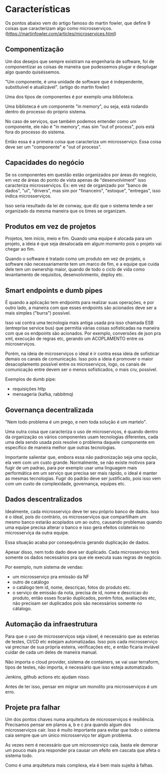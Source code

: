 # Características

Os pontos abaixo vem do artigo famoso do martin fowler, que define 9 coisas que caracterizam algo como microsserviços.
(https://martinfowler.com/articles/microservices.html)

## Componentização
Um dos desejos que sempre existiram na engenharia de software, foi de componentizar as coisas de maneira que pudessemos plugar e desplugar algo quando quiséssemos.

"Um componente, é uma unidade de software que é independente, substituível e atualizável". (artigo do martin fowler)

Uma dos tipos de componentes é por exemplo uma biblioteca.

Uma biblioteca é um componente "in memory", ou seja, está rodando dentro do processo do próprio sistema.

No caso de serviços, que também podemos entender como um componente, ele não é "in memory", mas sim "out of process", pois está fora do processo do sistema.

Então essa é a primeira coisa que caracteriza um microsserviço. Essa coisa deve ser um "componente" e "out of process".

## Capacidades do negócio
Se os componentes em questão estão organizados por áreas do negócio, em vez de áreas do ponto de vista apenas de "desenvolviment" isso caracteriza microsserviços. Ex: em vez de organizado por "banco de dados", "ui", "drivers", mas sim por "financeiro", "estoque", "entregas", isso indica microsserviços.

Isso seria resultado da lei de conway, que diz que o sistema tende a ser organizado da mesma maneira que os times se organizam.

## Produtos em vez de projetos
Projetos, tem início, meio e fim. Quando uma equipe é alocada para um projeto, a ideia é que seja desalocada em algum momento pois o projeto vai chegar ao fim.

Quando o software é tratado como um produto em vez de projeto, o software não necessariamente tem um marco de fim, e a equipe que cuida dele tem um ownership maior, quando de todo o ciclo de vida como levantamento de requisitos, desenvolvimento, deploy etc.

## Smart endpoints e dumb pipes
É quando a aplicação tem endpoints para realizar suas operações, e por outro lado, a maneira com que esses endpoints são acionados deve ser a mais simples ("burra") possível. 

Isso vai contra uma tecnologia mais antiga usada pra isso chamada ESB (entreprise service bus) que permitia várias coisas sofisticadas na maneira com que os endpoints são acionados. Por exemplo, conversões de json pra xml, execução de regras etc, gerando um ACOPLAMENTO entre os microserviços.

Porém, na ideia de microserviços o ideal é ir contra essa ideia de sofisticar demais os canais de comunicação. Isso pois a ideia é promover o maior desacoplamento possível entre os microserviços, logo, os canais de comunicação entre devem ser o menos sofisticados, o mais cru, possível.

Exemplos de dumb pipe:
 - requisições http
 - mensageria (kafka, rabbitmq)

## Governança decentralizada
"Nem todo problema é um prego, e nem toda solução é um martelo".

Uma outra coisa que caracteriza o uso de microserviços, é quando dentro da organização os vários componentes usam tecnologias diferentes, cada uma dela sendo usada pois resolve o problema daquele componente em específico de maneira melhor que outras tecnologias.

Importante salientar que, embora essa não padronização seja uma opção, ela vem com um custo grande. Normalmente, se não existe motivos para fugir de um padrao, para por exemplo usar uma linguagem mais performática em um serviço que precisa ser mais rápido, o ideal é manter as mesmas tecnologias. Fugir do padrão deve ser justificado, pois isso vem com um custo de complexidade, governança, equipes etc.

## Dados descentralizados
Idealmente, cada microsserviço deve ter seu próprio banco de dados.
Isso é o ideal, pois do contrário, os microsserviços que compartilham um mesmo banco estarão acoplados um ao outro, causando problemas quando uma equipe precisa alterar o banco e isso gera efeitos colaterais no microsserviça da outra equipe.

Essa situação acaba por consequência gerando duplicação de dados.

Apesar disso, nem todo dado deve ser duplicado. Cada microsserviço terá somente os dados necessários pra que ele executa suas regras de negócio.

Por exemplo, num sistema de vendas:
 - um microsserviço pra emissão da NF
 - outro de catálogo
 - o catálogo tem id, nome, descriçao, fotos do produto etc.
 - o serviço de emissão da nota, precisa de id, nome e descricao do produto, então esses ficarão duplicados, porém fotos, avaliações etc, não precisam ser duplicados pois são necessários somente no cátalogo.

## Automação da infraestrutura
Para que o uso de microsserviços seja viável, é necessário que as esterias de testes, CI/CD etc estejam automatizadas. Isso pois cada microsserviço vai precisar de sua própria esteira, verificações etc, e então ficaria inviável cuidar de cada um deles de maneira manual.

Não importa o cloud provider, sistema de containers, se vai usar terraform, tipos de testes, não importa, é necessário que isso esteja automatizado.

Jenkins, github actions etc ajudam nisso.

Antes de ter isso, pensar em migrar um monolito pra microsserviços é um erro.

## Projete pra falhar
Um dos pontos chaves numa arquitetura de microsserviços é resiliência.
Precisamos pensar em planos a, b e c pra quando algum dos microsserviços cair.
Isso é muito importante para evitar que todo o sistema caia sempre que um único microsserviço ter algum problema. 

As vezes nem é necessário que um microsesrviço caia, basta ele demorar um pouco mais pra responder pra causar um efeito em cascata que afeta o sistema todo.

Como é uma arquitetura mais complexa, ela é bem mais sujeita à falhas.
